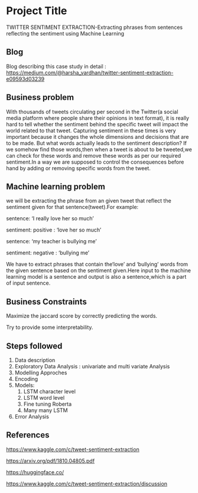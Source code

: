 
# Project Title

TWITTER SENTIMENT EXTRACTION-Extracting phrases from sentences reflecting the sentiment using Machine Learning

## Blog
Blog describing this case study in detail : https://medium.com/@harsha_vardhan/twitter-sentiment-extraction-e09593d03239
## Business problem

With thousands of tweets circulating per second in the Twitter(a social media platform where people share their opinions in text format), it is really hard to tell whether the sentiment behind the specific tweet will impact the world related to that tweet. Capturing sentiment in these times is very important because it changes the whole dimensions and decisions that are to be made. But what words actually leads to the sentiment description? If we somehow find those words,then when a tweet is about to be tweeted,we can check for these words and remove these words as per our required sentiment.In a way we are supposed to control the consequences before hand by adding or removing specific words from the tweet.
## Machine learning problem
we will be extracting the phrase from an given tweet that reflect the sentiment given for that sentence(tweet).For example:

sentence: ‘I really love her so much’

sentiment: positive : ‘love her so much’

sentence: ‘my teacher is bullying me’

sentiment: negative : ‘bullying me’

We have to extract phrases that contain the‘love’ and ‘bullying’ words from the given sentence based on the sentiment given.Here input to the machine learning model is a sentence and output is also a sentence,which is a part of input sentence.
## Business Constraints

Maximize the jaccard score by correctly predicting the words.

Try to provide some interpretability.

## Steps followed

1. Data description
2. Exploratory Data Analysis : univariate and multi variate Analysis
3. Modelling Approches
4. Encoding
5. Models:
    1. LSTM character level
    2. LSTM word level
    3. Fine tuning Roberta
    4. Many many LSTM
6. Error Analysis
## References

https://www.kaggle.com/c/tweet-sentiment-extraction

https://arxiv.org/pdf/1810.04805.pdf

https://huggingface.co/

https://www.kaggle.com/c/tweet-sentiment-extraction/discussion